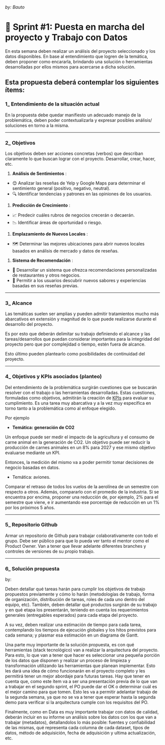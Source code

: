 *by: Bauto*

# 📜 Sprint #1: Puesta en marcha del proyecto y Trabajo con Datos

En esta semana deben realizar un análisis del proyecto seleccionado y los datos disponibles. En base al entendimiento que logren de la temática, deben proponer como encararla, brindando una solución o herramientas desarrolladas por ellos mismos para acercarse a dicha solución.

## Esta propuesta deberá contemplar los siguientes ítems:

### **1_ Entendimiento de la situación actual**

En la propuesta debe quedar manifiesto un adecuado manejo de la problemática, deben poder contextualizarla y expresar posibles análisis/ soluciones en torno a la misma.

---

### **2_ Objetivos**

Los objetivos deben ser acciones concretas (verbos) que describan claramente lo que buscan lograr con el proyecto. Desarrollar, crear, hacer, etc.

1. **Análisis de Sentimientos** :

* 😊 Analizar las reseñas de Yelp y Google Maps para determinar el sentimiento general (positivo, negativo, neutral).
* 🔍 Identificar tendencias y patrones en las opiniones de los usuarios.

1. **Predicción de Crecimiento** :

* 📈 Predecir cuáles rubros de negocios crecerán o decaerán.
* 📉 Identificar áreas de oportunidad o riesgo.

1. **Emplazamiento de Nuevos Locales** :

* 🗺️ Determinar las mejores ubicaciones para abrir nuevos locales basados en análisis de mercado y datos de reseñas.

1. **Sistema de Recomendación** :

* 🤖 Desarrollar un sistema que ofrezca recomendaciones personalizadas de restaurantes y otros negocios.
* 🌟 Permitir a los usuarios descubrir nuevos sabores y experiencias basadas en sus reseñas previas.

---

### **3_ Alcance**

Las temáticas suelen ser amplias y pueden admitir tratamientos mucho más abarcativos en extensión y magnitud de lo que puede realizarse durante el desarrollo del proyecto.

Es por esto que deberán delimitar su trabajo definiendo el alcance y las tareas/desarrollos que puedan considerar importantes para la integridad del proyecto pero que por complejidad o tiempo, estén fuera de alcance.

Esto último pueden plantearlo como posibilidades de continuidad del proyecto.

---

### **4_ Objetivos y KPIs asociados (planteo)**

Del entendimiento de la problemática surgirán cuestiones que se buscarán resolver con el trabajo o las herramientas desarrolladas. Estas cuestiones, formuladas como objetivos, admitirán la creación de [KPIs](https://www.google.com/url?q=https://docs.google.com/document/d/e/2PACX-1vRmmx8r3a7YzHbIClAcVEQkzqGeEstItZSZ2e1HaycWHGblIuGE1frhQNbumSPcEe2RMgZ-u9gu4Iac/pub&sa=D&source=editors&ust=1718634473412036&usg=AOvVaw0FaEXoBFHEpUaHMGOPnxPd) para evaluar su cumplimiento. Es una tarea muy abarcativa y a la vez muy específica en torno tanto a la problemática como al enfoque elegido.

Por ejemplo

* **Temática: generación de CO2**

Un enfoque puede ser medir el impacto de la agricultura y el consumo de carne animal en la generación de CO2. Un objetivo puede ser reducir la producción de carnes animales en un 8% para 2027 y ese mismo objetivo evaluarse mediante un KPI.

Entonces, la medición del mismo va a poder permitir tomar decisiones de negocio basadas en datos.

* Temática: aviones.

Comparar el retraso de todos los vuelos de la aerolínea de un semestre con respecto a otros. Además, compararlo con el promedio de la industria. Si se encuentra por encima, proponer una reducción de, por ejemplo, 2% para el semestre que viene, e ir aumentando ese porcentaje de reducción en un 1% por los próximos 5 años.

---

### 5_ Repositorio Github

Armar un repositorio de Github para trabajar colaborativamente con todo el grupo. Debe ser público para que lo pueda ver tanto el mentor como el Product Owner. Van a tener que llevar adelante diferentes branches y controles de versiones de su propio trabajo.

---

### 6_ Solución propuesta

by:

Deben detallar qué tareas harán para cumplir los objetivos de trabajo propuestos previamente y cómo lo harán (metodologías de trabajo, forma de organización, distribución de tareas, roles de cada uno dentro del equipo, etc). También, deben detallar qué productos surgirán de su trabajo y en qué etapa los presentarán, teniendo en cuenta los requerimientos generales (entregables esperados) para cada etapa del proyecto.

A su vez, deben realizar una estimación de tiempo para cada tarea, contemplando los tiempos de ejecución globales y los hitos previstos para cada semana; y plasmar esa estimación en un diagrama de Gantt.

Una parte muy importante de la solución propuesta, es con qué herramientas (stack tecnológico) van a realizar la arquitectura del proyecto. Para esto, lo que van a tener que hacer es seleccionar una pequeña porción de los datos que disponen y realizar un proceso de limpieza y transformación utilizando las herramientas que planean implementar. Esto les dará una idea de cómo funcionarán en el proyecto completo y les permitirá tener un mejor abordaje para futuras tareas. Hay que tener en cuenta que, como este ítem va a ser una presentación previa de lo que van a trabajar en el segundo sprint, el PO puede dar el OK o determinar cuál es el mejor camino para que tomen. Esto les va a permitir adelantar trabajo de la segunda semana, ya que no se va a tener que esperar hasta la segunda demo para verificar si la arquitectura cumple con los requisitos del PO.

Finalmente, como en Data es muy importante trabajar con datos de calidad, deberán incluir en su informe un análisis sobre los datos con los que van a trabajar (metadatos), detallandolos lo más posible: fuentes y confiabilidad de las mismas, qué representa cada columna de cada dataset, tipos de datos, método de adquisición, fecha de adquisición y ultima actualización, etc.
